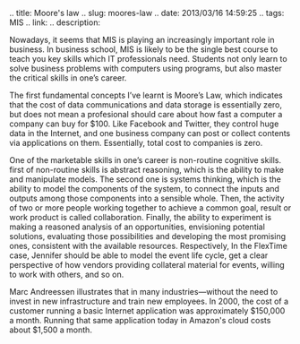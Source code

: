 .. title: Moore's law
.. slug: moores-law
.. date: 2013/03/16 14:59:25
.. tags: MIS
.. link: 
.. description: 

Nowadays, it seems that MIS is playing an increasingly important role in business. In business school, MIS is likely to be the single best course to teach you key skills which IT professionals need. Students not only learn to solve business problems with computers using programs, but also master the critical skills in one’s career.

The first fundamental concepts I’ve learnt is Moore’s Law, which indicates that the cost of data communications and data storage is essentially zero, but does not mean a profesional should care about how fast a computer a company can buy for $100. Like Facebook and Twitter, they control huge data in the Internet, and one business company can post or collect contents via applications on them. Essentially, total cost to companies is zero.

One of the marketable skills in one’s career is non-routine cognitive skills. first of non-routine skills is abstract reasoning, which is the ability to make and manipulate models. The second one is systems thinking, which is the ability to model the components of the system, to connect the inputs and outputs among those components into a sensible whole. Then, the activity of two or more people working together to achieve a common goal, result or work product is called collaboration. Finally, the ability to experiment is making a reasoned analysis of an opportunities, envisioning potential solutions, evaluating those possibilities and developing the most promising ones, consistent with the available resources. Respectively, In the FlexTime case, Jennifer should be able to model the event life cycle, get a clear perspective of how vendors providing collateral material for events, willing to work with others, and so on.

Marc Andreessen illustrates that in many industries—without the need to invest in new infrastructure and train new employees. In 2000, the cost of a customer running a basic Internet application was approximately $150,000 a month. Running that same application today in Amazon's cloud costs about $1,500 a month.


